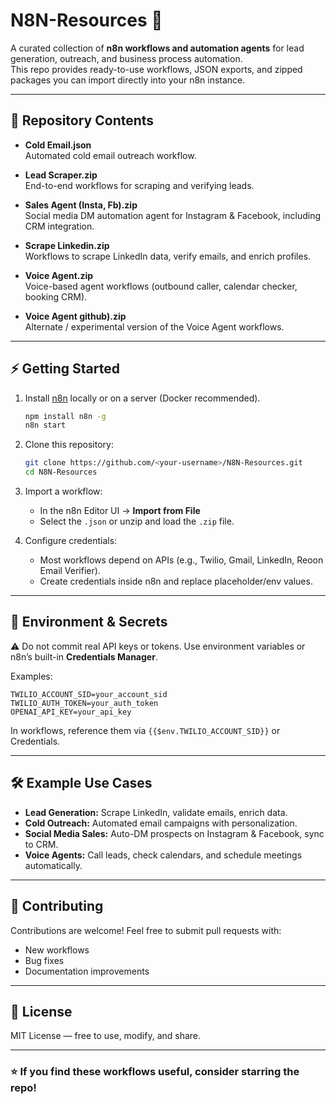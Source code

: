 # N8N-Resources 🚀

A curated collection of **n8n workflows and automation agents** for lead generation, outreach, and business process automation.  
This repo provides ready-to-use workflows, JSON exports, and zipped packages you can import directly into your n8n instance.

---

## 📂 Repository Contents

- **Cold Email.json**  
  Automated cold email outreach workflow.

- **Lead Scraper.zip**  
  End-to-end workflows for scraping and verifying leads.

- **Sales Agent (Insta, Fb).zip**  
  Social media DM automation agent for Instagram & Facebook, including CRM integration.

- **Scrape Linkedin.zip**  
  Workflows to scrape LinkedIn data, verify emails, and enrich profiles.

- **Voice Agent.zip**  
  Voice-based agent workflows (outbound caller, calendar checker, booking CRM).

- **Voice Agent github).zip**  
  Alternate / experimental version of the Voice Agent workflows.

---

## ⚡ Getting Started

1. Install [n8n](https://n8n.io) locally or on a server (Docker recommended).
   ```bash
   npm install n8n -g
   n8n start
   ```

2. Clone this repository:

   ```bash
   git clone https://github.com/<your-username>/N8N-Resources.git
   cd N8N-Resources
   ```

3. Import a workflow:

   * In the n8n Editor UI → **Import from File**
   * Select the `.json` or unzip and load the `.zip` file.

4. Configure credentials:

   * Most workflows depend on APIs (e.g., Twilio, Gmail, LinkedIn, Reoon Email Verifier).
   * Create credentials inside n8n and replace placeholder/env values.

---

## 🔑 Environment & Secrets

⚠️ Do not commit real API keys or tokens.
Use environment variables or n8n’s built-in **Credentials Manager**.

Examples:

```env
TWILIO_ACCOUNT_SID=your_account_sid
TWILIO_AUTH_TOKEN=your_auth_token
OPENAI_API_KEY=your_api_key
```

In workflows, reference them via `{{$env.TWILIO_ACCOUNT_SID}}` or Credentials.

---

## 🛠 Example Use Cases

* **Lead Generation:** Scrape LinkedIn, validate emails, enrich data.
* **Cold Outreach:** Automated email campaigns with personalization.
* **Social Media Sales:** Auto-DM prospects on Instagram & Facebook, sync to CRM.
* **Voice Agents:** Call leads, check calendars, and schedule meetings automatically.

---

## 🤝 Contributing

Contributions are welcome!
Feel free to submit pull requests with:

* New workflows
* Bug fixes
* Documentation improvements

---

## 📜 License

MIT License — free to use, modify, and share.

---

### ⭐ If you find these workflows useful, consider starring the repo!
